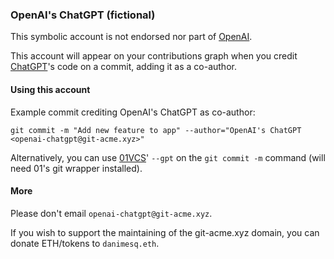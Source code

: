 ### OpenAI's ChatGPT (fictional)

This symbolic account is not endorsed nor part of [OpenAI](https://openai.com/).

This account will appear on your contributions graph when you credit [ChatGPT](https://chat.openai.com/)'s code on a commit, adding it as a co-author.

#### Using this account

Example commit crediting OpenAI's ChatGPT as co-author:

`git commit -m "Add new feature to app" --author="OpenAI's ChatGPT <openai-chatgpt@git-acme.xyz>"`

Alternatively, you can use [01VCS](https://github.com/01VCS/01)' `--gpt` on the `git commit -m` command (will need 01's git wrapper installed).

#### More

Please don't email `openai-chatgpt@git-acme.xyz`.

If you wish to support the maintaining of the git-acme.xyz domain, you can donate ETH/tokens to `danimesq.eth`.
